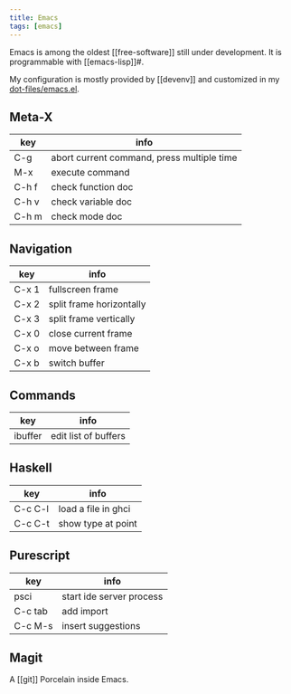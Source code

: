 ```yaml
---
title: Emacs
tags: [emacs]
---
```


Emacs is among the oldest [[free-software]] still under development.
It is programmable with [[emacs-lisp]]#.

My configuration is mostly provided by [[devenv]] and customized in my [dot-files/emacs.el](https://github.com/TristanCacqueray/dot-files/blob/master/home/.emacs.el).

## Meta-X

| **key** | **info**                                   |
|---------|--------------------------------------------|
| C-g     | abort current command, press multiple time |
| M-x     | execute command                            |
| C-h f   | check function doc                         |
| C-h v   | check variable doc                         |
| C-h m   | check mode doc                             |

## Navigation

| **key** | **info**                 |
|---------|--------------------------|
| C-x 1   | fullscreen frame         |
| C-x 2   | split frame horizontally |
| C-x 3   | split frame vertically   |
| C-x 0   | close current frame      |
| C-x o   | move between frame       |
| C-x b   | switch buffer            |

## Commands

| **key** | **info**             |
|---------|----------------------|
| ibuffer | edit list of buffers |

## Haskell

| **key** | **info**            |
|---------|---------------------|
| C-c C-l | load a file in ghci |
| C-c C-t | show type at point  |

## Purescript

| **key** | **info**                 |
|---------|--------------------------|
| psci    | start ide server process |
| C-c tab | add import               |
| C-c M-s | insert suggestions       |

## Magit

A [[git]] Porcelain inside Emacs.
